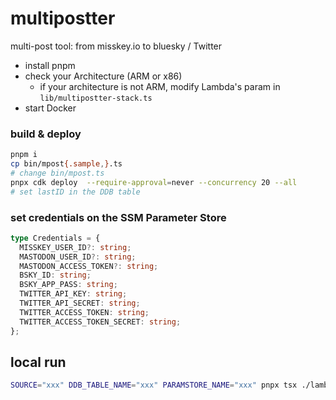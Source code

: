# multipostter

multi-post tool: from misskey.io to bluesky / Twitter

- install pnpm
- check your Architecture (ARM or x86)
  - if your architecture is not ARM, modify Lambda's param in `lib/multipostter-stack.ts`
- start Docker

### build & deploy

```bash
pnpm i
cp bin/mpost{.sample,}.ts
# change bin/mpost.ts
pnpx cdk deploy  --require-approval=never --concurrency 20 --all
# set lastID in the DDB table
```

### set credentials on the SSM Parameter Store

```ts
type Credentials = {
  MISSKEY_USER_ID?: string;
  MASTODON_USER_ID?: string;
  MASTODON_ACCESS_TOKEN?: string;
  BSKY_ID: string;
  BSKY_APP_PASS: string;
  TWITTER_API_KEY: string;
  TWITTER_API_SECRET: string;
  TWITTER_ACCESS_TOKEN: string;
  TWITTER_ACCESS_TOKEN_SECRET: string;
};
```

## local run

```bash
SOURCE="xxx" DDB_TABLE_NAME="xxx" PARAMSTORE_NAME="xxx" pnpx tsx ./lambda/index.ts
```